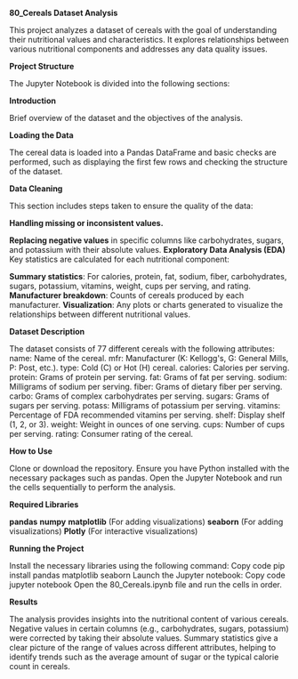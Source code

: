 **80_Cereals Dataset Analysis**

This project analyzes a dataset of cereals with the goal of understanding their nutritional values and characteristics. It explores relationships between various nutritional components and addresses any data quality issues.

**Project Structure**

The Jupyter Notebook is divided into the following sections:

**Introduction**

Brief overview of the dataset and the objectives of the analysis.

**Loading the Data**

The cereal data is loaded into a Pandas DataFrame and basic checks are performed, such as displaying the first few rows and checking the structure of the dataset.

**Data Cleaning**

This section includes steps taken to ensure the quality of the data:

**Handling missing or inconsistent values.**

**Replacing negative values** in specific columns like carbohydrates, sugars, and potassium with their absolute values.
**Exploratory Data Analysis (EDA)**
Key statistics are calculated for each nutritional component:

**Summary statistics**: For calories, protein, fat, sodium, fiber, carbohydrates, sugars, potassium, vitamins, weight, cups per serving, and rating.
**Manufacturer breakdown**: Counts of cereals produced by each manufacturer.
**Visualization**: Any plots or charts generated to visualize the relationships between different nutritional values.

**Dataset Description**

The dataset consists of 77 different cereals with the following attributes:
name: Name of the cereal.
mfr: Manufacturer (K: Kellogg's, G: General Mills, P: Post, etc.).
type: Cold (C) or Hot (H) cereal.
calories: Calories per serving.
protein: Grams of protein per serving.
fat: Grams of fat per serving.
sodium: Milligrams of sodium per serving.
fiber: Grams of dietary fiber per serving.
carbo: Grams of complex carbohydrates per serving.
sugars: Grams of sugars per serving.
potass: Milligrams of potassium per serving.
vitamins: Percentage of FDA recommended vitamins per serving.
shelf: Display shelf (1, 2, or 3).
weight: Weight in ounces of one serving.
cups: Number of cups per serving.
rating: Consumer rating of the cereal.


**How to Use**

Clone or download the repository.
Ensure you have Python installed with the necessary packages such as pandas.
Open the Jupyter Notebook and run the cells sequentially to perform the analysis.

**Required Libraries**

**pandas**
**numpy**
**matplotlib** (For adding visualizations)
**seaborn** (For adding visualizations)
**Plotly** (For interactive visualizations)

**Running the Project**

Install the necessary libraries using the following command:
Copy code
pip install pandas matplotlib seaborn
Launch the Jupyter notebook:
Copy code
jupyter notebook
Open the 80_Cereals.ipynb file and run the cells in order.

**Results**

The analysis provides insights into the nutritional content of various cereals.
Negative values in certain columns (e.g., carbohydrates, sugars, potassium) were corrected by taking their absolute values.
Summary statistics give a clear picture of the range of values across different attributes, helping to identify trends such as the average amount of sugar or the typical calorie count in cereals.
